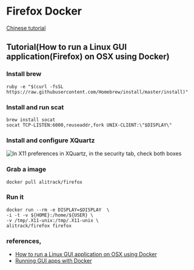 # Firefox Docker
[Chinese tutorial](http://alitrack.com/2016/10/07/%E5%A6%82%E4%BD%95%E5%9C%A8mac-osx%E4%B8%8B%E7%9A%84docker%E9%87%8C%E8%BF%90%E8%A1%8Clinux%E6%A1%8C%E9%9D%A2%E7%A8%8B%E5%BA%8F/)


## Tutorial(How to run a Linux GUI application(Firefox) on OSX using Docker)

### Install brew

```
ruby -e "$(curl -fsSL https://raw.githubusercontent.com/Homebrew/install/master/install)"
```

### Install and run scat

```
brew install socat
socat TCP-LISTEN:6000,reuseaddr,fork UNIX-CLIENT:\"$DISPLAY\"
```

### Install and configure XQuartz

![In X11 preferences in XQuartz, in the security tab, check both boxes](http://alitrack.com/wp-content/uploads/2016/10/Screen-Shot-2016-10-07-at-3.09.23-PM.png)

### Grab a image

```
docker pull alitrack/firefox
```

### Run it

```
docker run --rm -e DISPLAY=$DISPLAY  \
-i -t -v ${HOME}:/home/${USER} \
-v /tmp/.X11-unix:/tmp/.X11-unix \
alitrack/firefox firefox
```

### references,

* [How to run a Linux GUI application on OSX using Docker](http://kartoza.com/en/blog/how-to-run-a-linux-gui-application-on-osx-using-docker/#disqus_thread)
* [Running GUI apps with Docker](http://fabiorehm.com/blog/2014/09/11/running-gui-apps-with-docker/)

